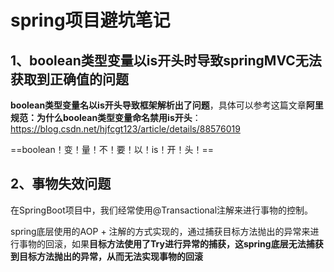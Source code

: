 # spring项目避坑笔记



## 1、boolean类型变量以is开头时导致springMVC无法获取到正确值的问题

**boolean类型变量名以is开头导致框架解析出了问题**，具体可以参考这篇文章**阿里规范：为什么boolean类型变量命名禁用is开头**：https://blog.csdn.net/hjfcgt123/article/details/88576019

==boolean！变！量！不！要！以！is！开！头！==



## 2、事物失效问题

在SpringBoot项目中，我们经常使用@Transactional注解来进行事物的控制。

spring底层使用的AOP + 注解的方式实现的，通过捕获目标方法抛出的异常来进行事物的回滚，如果**目标方法使用了Try进行异常的捕获，这spring底层无法捕获到目标方法抛出的异常，从而无法实现事物的回滚**

